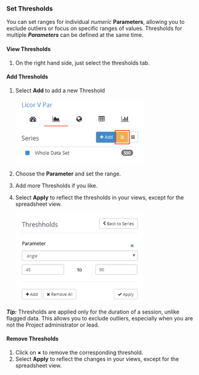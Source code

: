 ### Set Thresholds

You can set ranges for individual *numeric* **Parameters**, allowing you to exclude outliers or focus on specific ranges of values. Thresholds for multiple ***Parameters*** can be defined at the same time.

#### View Thresholds

1. On the right hand side, just select the <i class="fa fa-sliders"></i> thresholds tab.

#### Add Thresholds

1. Select **Add** to add a new Threshold

    ![Open Threshholds](../images/help/_data_Set_Threshold.png)

2. Choose the **Parameter** and set the range.
3. Add more Thresholds if you like.
4. Select **Apply** to reflect the thresholds in your views, except for the spreadsheet view.

    ![Set Threshhold](../images/help/_data_Set_Thresholds_2.png)

***Tip:*** Thresholds are applied only for the duration of a session, unlike flagged data. This allows you to exclude outliers, especially when you are not the Project administrator or lead.

#### Remove Thresholds

1. Click on **&times;** to remove the corresponding threshold.
2. Select **Apply** to reflect the changes in your views, except for the spreadsheet view.
